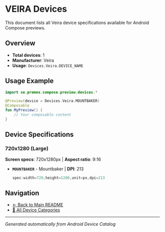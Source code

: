 # VEIRA Devices

This document lists all Veira device specifications available for Android Compose previews.

## Overview

- **Total devices**: 1
- **Manufacturer**: Veira
- **Usage**: `Devices.Veira.DEVICE_NAME`

## Usage Example

```kotlin
import se.premex.compose.preview.devices.*

@Preview(device = Devices.Veira.MOUNTBAKER)
@Composable
fun MyPreview() {
    // Your composable content
}
```

## Device Specifications

### 720x1280 (Large)

**Screen specs**: 720x1280px | **Aspect ratio**: 9:16

- **`MOUNTBAKER`** - Mountbaker | **DPI**: 213
  ```kotlin
  spec:width=720,height=1280,unit=px,dpi=213
  ```

## Navigation

- [← Back to Main README](../../README.md)
- [📱 All Device Categories](../README.md)

---
*Generated automatically from Android Device Catalog*
